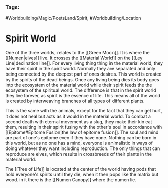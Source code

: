 ### Tags:
#Worldbuilding/Magic/PoetsLand/Spirit, #Worldbuilding/Location 
# Spirit World
One of the three worlds, relates to the [[Green Moon]]. It is where the [[Numen|elves]] live. It crosses the [[Material World]] on the [[Ley Line|declination line]]. For every living thing thing in the material world, they have their spirit in the spirit world. Normally they are separated and only being connected by the deepest part of ones desires. 
This world is created by the spirits of the dead beings. Once any living being dies its body goes into the ecosystem of the material world while their spirit feeds the the ecosystem of the spiritual world. The difference is that in the spirit world they live forever, as spirit is the essence of life. This means all of the world is created by interweaving branches of all types of different plants.

This is the same with the animals, except for the fact that they can get hurt, it does not heal but acts as it would in the material world. To combat a second death with eternal movement as a slug, they make their kin eat them, resulting in their spirit fusing with the other's soul in accordance with [[Epitome#Epitome Fusion|the law of epitome fusion]]. The soul and mind are part of one's epitome even if they have none. Nothing can be born in this world, but as no one has a mind, everyone is animalistic in ways of doing whatever they want including reproduction. The only things that can reproduce are elves, which results in crossbreeds of their plants in the material world. 

The [[Tree of Life]] is located at the center of the world having pods that hold everyone's spirits until they die, when it then pops like the matrix but wood. in it there is the [[Numen Canopy]] where the numen lie. 
